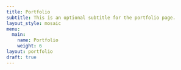 ```yaml
---
title: Portfolio
subtitle: This is an optional subtitle for the portfolio page.
layout_style: mosaic
menu:
  main:
    name: Portfolio
    weight: 6
layout: portfolio
draft: true
---
```

